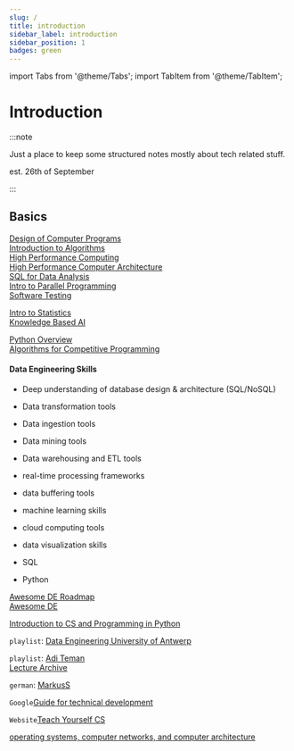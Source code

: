 ```yaml
---
slug: /
title: introduction
sidebar_label: introduction
sidebar_position: 1
badges: green
---
```


import Tabs from '@theme/Tabs';
import TabItem from '@theme/TabItem';

# Introduction

:::note

Just a place to keep some structured notes mostly about tech related stuff.

est. 26th of September

:::

## Basics
[Design of Computer Programs](https://www.youtube.com/playlist?list=PLAwxTw4SYaPnJVtPvZZ5zXj_wRBjH0FxX)  
[Introduction to Algorithms](https://www.youtube.com/playlist?list=PLAwxTw4SYaPk0SXKi0ARnhK5zhZcA4yDU)  
[High Performance Computing](https://www.youtube.com/playlist?list=PLAwxTw4SYaPk8NaXIiFQXWK6VPnrtMRXC)  
[High Performance Computer Architecture](https://www.youtube.com/playlist?list=PLAwxTw4SYaPmqpjgrmf4-DGlaeV0om4iP)  
[SQL for Data Analysis](https://www.youtube.com/playlist?list=PLAwxTw4SYaPmYmOSXJjwfeZXcqIyYFb0d)  
[Intro to Parallel Programming](https://www.youtube.com/playlist?list=PLAwxTw4SYaPnFKojVQrmyOGFCqHTxfdv2)  
[Software Testing](https://www.youtube.com/playlist?list=PLAwxTw4SYaPkWVHeC_8aSIbSxE_NXI76g)  

[Intro to Statistics](https://www.youtube.com/playlist?list=PLAwxTw4SYaPnYdzOgKRoTNYwmvjUDH_pt)  
[Knowledge Based AI](https://www.youtube.com/playlist?list=PLAwxTw4SYaPkdANSntXhY0btWkpPglDGD)  

[Python Overview](../computer-science/programming/programming-languages/python/overview.md)  
[Algorithms for Competitive Programming](https://cp-algorithms.com/)  

#### Data Engineering Skills
- Deep understanding of database design & architecture (SQL/NoSQL)
- Data transformation tools
- Data ingestion tools
- Data mining tools
- Data warehousing and ETL tools
- real-time processing frameworks
- data buffering tools
- machine learning skills
- cloud computing tools
- data visualization skills

- SQL
- Python

[Awesome DE Roadmap](https://awesomedataengineering.com/)  
[Awesome DE](https://github.com/igorbarinov/awesome-data-engineering)  

[Introduction to CS and Programming in Python](https://www.youtube.com/playlist?list=PLUl4u3cNGP63WbdFxL8giv4yhgdMGaZNA)  


`playlist`: [Data Engineering University of Antwerp](https://www.youtube.com/playlist?list=PLbiJKrXiiH5srEUZcXoicNhMaqKgKHlTJ)  

`playlist`: [Adi Teman](https://www.youtube.com/@AdiTeman/playlists)  
[Lecture Archive](https://www.youtube.com/@LectureArchive)  

`german`: [MarkusS](https://www.youtube.com/@hackandcode9869/featured)  

`Google`[Guide for technical development](https://techdevguide.withgoogle.com/)  

`Website`[Teach Yourself CS](https://teachyourselfcs.com/)  

[operating systems, computer networks, and computer architecture](https://www.youtube.com/@jochenschiller9521/videos)  
